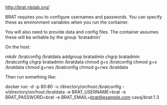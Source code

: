 http://brat.nlplab.org/

BRAT requires you to configure usernames and passwords. You can specify these as environment variables when you run the container.

You will also need to provide data and config files. The container assumes these will be writable by the group 'bratadmin'

On the host:

mkdir /bratconfig /bratdata
addgroup bratadmin
chgrp bratadmin /bratconfig 
chgrp bratadmin /bratdata
chmod g+s /bratconfig
chmod g+s /bratdata
chmod g+rwx /bratconfig
chmod g+rwx /bratdata

Then run something like:

  docker run -d -p 80:80 -v /directory/on/host:/bratconfig -v/directory/on/host:/bratdata -e BRAT_USERNAME=brat -e BRAT_PASSWORD=brat -e BRAT_EMAIL=brat@example.com  cassj/brat:1.3 




